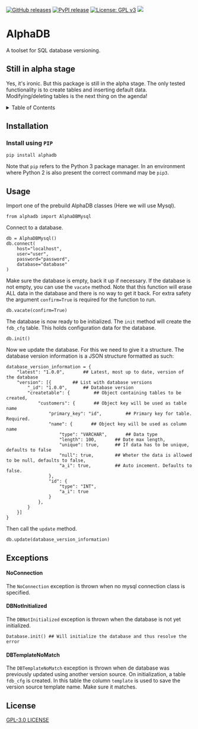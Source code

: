 [![GitHub releases](https://img.shields.io/github/v/release/w-kuipers/alphadb)](https://github.com/w-kuipers/alphadb/releases)
[![PyPI release](https://img.shields.io/pypi/v/alphadb.svg)](https://pypi.org/project/alphadb/)
[![License: GPL v3](https://img.shields.io/badge/License-GPLv3-blue.svg)](https://www.gnu.org/licenses/gpl-3.0)
[![](https://img.shields.io/github/last-commit/w-kuipers/alphadb?label=last%20modified)](https://github.com/w-kuipers/alphadb)

# AlphaDB

A toolset for SQL database versioning. 

## Still in alpha stage
Yes, it's ironic. But this package is still in the alpha stage. The only tested functionality is to create tables and inserting default data. Modifying/deleting tables is the next thing on the agenda!

<details>
  <summary>Table of Contents</summary>
  <ol>
    <li>
      <a href="#installation">Installation</a>
      <ul>
        <li><a href="#install-using-pip">Install using PIP</a></li>
      </ul>
    </li>
    <li><a href="#usage">Usage</a></li>
    <li><a htef="#exceptions">Exceptions</a></li>
    <li><a href="#license">License</a></li>
  </ol>
</details>

## Installation

### Install using `PIP`

    pip install alphadb

Note that `pip` refers to the Python 3 package manager. In an environment where Python 2 is also present the correct command may be `pip3`.

## Usage
Import one of the prebuild AlphaDB classes (Here we will use Mysql).

    from alphadb import AlphaDBMysql

Connect to a database.

    db = AlphaDBMysql()
    db.connect(
        host="localhost",
        user="user",
        password="password",
        database="database"
    )

Make sure the database is empty, back it up if necessary. If the database is not empty, you can use the `vacate` method.
Note that this function will erase ALL data in the database and there is no way to get it back. For extra safety the argument `confirm=True` is required for the function to run.
    
    db.vacate(confirm=True)

The database is now ready to be initialized. The `init` method will create the `fdb_cfg` table. This holds configuration data for the database.
    
    db.init()

Now we update the database. For this we need to give it a structure. The database version information is a JSON structure formatted as such:
    
    database_version_information = {    
        "latest": "1.0.0",       ## Latest, most up to date, version of the database
        "version": [{        ## List with database versions
            "_id": "1.0.0",      ## Database version
            "createtable": {         ## Object containing tables to be created,
                "customers": {       ## Object key will be used as table name
                    "primary_key": "id",         ## Primary key for table. Required.
                    "name": {       ## Object key will be used as column name
                        "type": "VARCHAR",       ## Data type
                        "length": 100,       ## Date max length,
                        "unique": true,      ## If data has to be unique, defaults to false
                        "null": true,        ## Wheter the data is allowed to be null, defaults to false,
                        "a_i": true,         ## Auto incement. Defaults to false.
                    },
                    "id": {
                        "type": "INT",
                        "a_i": true
                    }
                },
            }
        }]
    }

Then call the `update` method.

    db.update(database_version_information)

## Exceptions

#### NoConnection

The `NoConnection` exception is thrown when no mysql connection class is specified.

#### DBNotInitialized

The `DBNotInitialized` exception is thrown when the database is not yet initialized.

    Database.init() ## Will initialize the database and thus resolve the error

#### DBTemplateNoMatch

The `DBTemplateNoMatch` exception is thrown when de database was previously updated using another version source.
On initialization, a table `fdb_cfg` is created. In this table the column `template` is used to save the version source template name. Make sure it matches.

## License

[GPL-3.0 LICENSE](https://github.com/w-kuipers/alphadb/blob/main/LICENSE)
